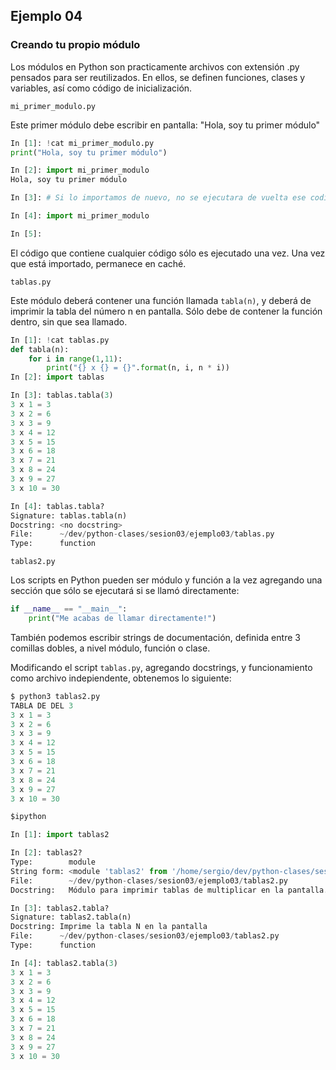 ## Ejemplo 04

### Creando tu propio módulo

Los módulos en Python son practicamente archivos con extensión .py pensados para ser reutilizados. En ellos, se definen funciones, clases y variables, así como código de inicialización.

`mi_primer_modulo.py`

Este primer módulo debe escribir en pantalla: "Hola, soy tu primer módulo"

```python
In [1]: !cat mi_primer_modulo.py
print("Hola, soy tu primer módulo")

In [2]: import mi_primer_modulo
Hola, soy tu primer módulo

In [3]: # Si lo importamos de nuevo, no se ejecutara de vuelta ese codigo

In [4]: import mi_primer_modulo

In [5]: 
```

El código que contiene cualquier código sólo es ejecutado una vez. Una vez que está importado, permanece en caché.

`tablas.py`

Este módulo deberá contener una función llamada `tabla(n)`, y deberá de imprimir la tabla del número n en pantalla. Sólo debe de contener la función dentro, sin que sea llamado.

```python
In [1]: !cat tablas.py
def tabla(n):
    for i in range(1,11):
        print("{} x {} = {}".format(n, i, n * i))
In [2]: import tablas

In [3]: tablas.tabla(3)
3 x 1 = 3
3 x 2 = 6
3 x 3 = 9
3 x 4 = 12
3 x 5 = 15
3 x 6 = 18
3 x 7 = 21
3 x 8 = 24
3 x 9 = 27
3 x 10 = 30

In [4]: tablas.tabla?
Signature: tablas.tabla(n)
Docstring: <no docstring>
File:      ~/dev/python-clases/sesion03/ejemplo03/tablas.py
Type:      function
```

`tablas2.py`

Los scripts en Python pueden ser módulo y función a la vez agregando una sección que sólo se ejecutará si se llamó directamente:

```python
if __name__ == "__main__":
    print("Me acabas de llamar directamente!")
```

También podemos escribir strings de documentación, definida entre 3 comillas dobles, a nivel módulo, función o clase.

Modificando el script `tablas.py`, agregando docstrings, y funcionamiento como archivo indepiendente, obtenemos lo siguiente:

```python
$ python3 tablas2.py 
TABLA DE DEL 3
3 x 1 = 3
3 x 2 = 6
3 x 3 = 9
3 x 4 = 12
3 x 5 = 15
3 x 6 = 18
3 x 7 = 21
3 x 8 = 24
3 x 9 = 27
3 x 10 = 30

$ipython

In [1]: import tablas2

In [2]: tablas2?
Type:        module
String form: <module 'tablas2' from '/home/sergio/dev/python-clases/sesion03/ejemplo03/tablas2.py'>
File:        ~/dev/python-clases/sesion03/ejemplo03/tablas2.py
Docstring:   Módulo para imprimir tablas de multiplicar en la pantalla.

In [3]: tablas2.tabla?
Signature: tablas2.tabla(n)
Docstring: Imprime la tabla N en la pantalla
File:      ~/dev/python-clases/sesion03/ejemplo03/tablas2.py
Type:      function

In [4]: tablas2.tabla(3)
3 x 1 = 3
3 x 2 = 6
3 x 3 = 9
3 x 4 = 12
3 x 5 = 15
3 x 6 = 18
3 x 7 = 21
3 x 8 = 24
3 x 9 = 27
3 x 10 = 30
```
